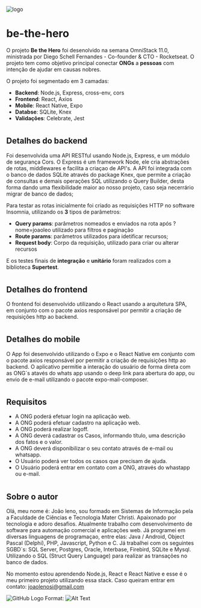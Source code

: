 ![logo](https://user-images.githubusercontent.com/13546199/78636383-9dfc6e00-787e-11ea-9194-84b3df341e31.png?v=2&s=100) 

# be-the-hero
O projeto **Be the Hero** foi desenolvido na semana OmniStack 11.0, ministrada por Diego Schell Fernandes - Co-founder & CTO - Rocketseat.
O projeto tem como objetivo principal conectar **ONGs** a **pessoas** com intenção de ajudar em causas nobres.


O projeto foi segmentado em 3 camadas:

* **Backend**: Node.js, Express, cross-env, cors
* **Frontend**: React, Axios
* **Mobile**: React Native, Expo
* **Databse**: SQLite, Knex
* **Validações**: Celebrate, Jest  

# <h2> Detalhes do backend
Foi desenvolvida uma API RESTful usando Node.js, Express, e um módulo de segurança Cors. O Express é um framework Node, ele cria abstrações de rotas, middlewares e facilita a criaçao de API's. A API foi integrada com o banco de dados SQLite através do package Knex, que permite a criação de consultas e demais operações SQL utilizando o Query Builder, desta forma dando uma flexibilidade maior ao nosso projeto, caso seja necerrário migrar de banco de dados; 

Para testar as rotas inicialmente foi criado as requisições HTTP no software Insomnia, utilizando os **3** tipos de parâmetros:
* **Query   params**: parâmetros nomeados e enviados na rota após ?nome=joaoleo utilizado para filtros e paginação
* **Route   params**: parâmetros utilizados para idetificar recursos;
* **Request body**: Corpo da requisição, utilizado para criar ou alterar recursos 
  
E os testes finais de **integração** e **unitário** foram realizados com a biblioteca **Supertest**.

# <h2> Detalhes do frontend
O frontend foi desenvolvido utilizando o React usando a arquitetura SPA, em conjunto com o pacote axios responsável por permitir a criação de requisições http ao backend.

# <h2> Detalhes do mobile
O App foi desenvolvido utilizando o Expo e o React Native em conjunto com o pacote axios responsável por permitir a criação de requisições http ao backend. O aplicativo permitie a interação do usuário de forma direta com as ONG´s atavés do whats app usando o deep link para abertura do app, ou envio de e-mail utilizando o pacote expo-mail-composer.
 
# <h2> Requisitos 
* A ONG poderá efetuar login na aplicação web.
* A ONG poderá efetuar cadastro na aplicação web.
* A ONG poderá realizar logoff.
* A ONG deverá cadastrar os Casos, informando título, uma descrição dos fatos e o valor.
* A ONG deverá disponibilizar o seu contato através de e-mail ou whatsapp.
* O Usuário poderá ver todos os casos que precisam de ajuda.
* O Usuário poderá entrar em contato com a ONG, através do whastapp ou e-mail.
  

# <h2> Sobre o autor
Olá, meu nome é: João leno, sou formado em Sistemas de Informação pela a Faculdade de Ciências e Tecnologia Mater Christi. Apaixonado por tecnologia e adoro desafios. Atualmente trabalho com desenvolvimento de software para automação comercial e aplicações web. Já programei em diversas linguagens de programaçao, entre elas: Java / Android, Object Pascal (Delphi), PHP, Javascript, Python e C.
Já trabalhei com os seguintes SGBD´s: SQL Server, Postgres, Oracle, Interbase, Firebird, SQLite e Mysql. Utilizando o SQL (Struct Query Language) para realizar as transações no banco de dados.

No momento estou aprendendo Node.js, React e React Native e esse é o meu primeiro projeto utilizando essa stack. Caso queiram entrar em contato: joaolenosi@gmail.com

![GitHub Logo](/images/logo.png)
Format: ![Alt Text](url)


